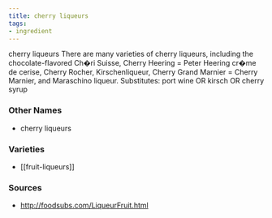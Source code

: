 ```yaml
---
title: cherry liqueurs
tags:
- ingredient
---
```

cherry liqueurs There are many varieties of cherry liqueurs, including the chocolate-flavored Ch�ri Suisse, Cherry Heering = Peter Heering cr�me de cerise, Cherry Rocher, Kirschenliqueur, Cherry Grand Marnier = Cherry Marnier, and Maraschino liqueur. Substitutes: port wine OR kirsch OR cherry syrup

### Other Names

* cherry liqueurs

### Varieties

* [[fruit-liqueurs]]

### Sources
* http://foodsubs.com/LiqueurFruit.html
